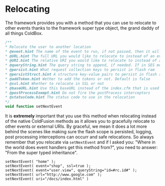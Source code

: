 # Relocating

The framework provides you with a method that you can use to relocate to other events thanks to the framework super type object, the grand daddy of all things ColdBox.

```js
/**
* Relocate the user to another location
* @event.hint The name of the event to run, if not passed, then it will use the default event found in your configuration file
* @URL.hint The full URL you would like to relocate to instead of an event: ex: URL='http://www.google.com'
* @URI.hint The relative URI you would like to relocate to instead of an event: ex: URI='/mypath/awesome/here'
* @queryString.hint The query string to append, if needed. If in SES mode it will be translated to convention name value pairs
* @persist.hint What request collection keys to persist in flash ram
* @persistStruct.hint A structure key-value pairs to persist in flash ram
* @addToken.hint Wether to add the tokens or not. Default is false
* @ssl.hint Whether to relocate in SSL or not
* @baseURL.hint Use this baseURL instead of the index.cfm that is used by default. You can use this for ssl or any full base url you would like to use. Ex: https://mysite.com/index.cfm
* @postProcessExempt.hint Do not fire the postProcess interceptors
* @statusCode.hint The status code to use in the relocation
*/
void function setNextEvent
```

It is **extremely** important that you use this method when relocating instead of the native ColdFusion methods as it allows you to gracefully relocate to other events or external URIs. By graceful, we mean it does a lot more behind the scenes like making sure the flash scope is persisted, logging, post processing interceptions can occurr and safe relocations. So always remember that you relocate via <code>setNextEvent</code> and if I asked you: "Where in the world does event handlers get this method from?", you need to answer: "From the super typed inheritance".

```
setNextEvent( "home" );
setNextEvent( event="shop", ssl=true );
setNextEvent( event="user.view", queryString="id=#rc.id#" );
setNextEvent( url="http://www.google.com" );
setNextEvent( uri="/docs/index.html" )

```
